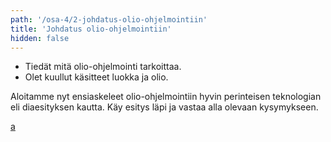 ```yaml
---
path: '/osa-4/2-johdatus-olio-ohjelmointiin'
title: 'Johdatus olio-ohjelmointiin'
hidden: false
---
```



<text-box variant='learningObjectives' name='Oppimistavoitteet'>

- Tiedät mitä olio-ohjelmointi tarkoittaa.
- Olet kuullut käsitteet luokka ja olio.

</text-box>

Aloitamme nyt ensiaskeleet olio-ohjelmointiin hyvin perinteisen teknologian eli diaesityksen kautta. Käy esitys läpi ja vastaa alla olevaan kysymykseen.

<pdf-slideshow>

[a](../slideshows/johdatus-olio-ohjelmointiin.pdf)

</pdf-slideshow>

<quiz id="5c4aa67b3972a9147410161a"></quiz>

